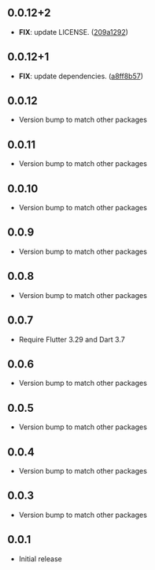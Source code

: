 ## 0.0.12+2

 - **FIX**: update LICENSE. ([209a1292](https://github.com/flyerhq/flutter_chat_ui/commit/209a129297ebe7fd202e41273c9c0ddd52b8b983))

## 0.0.12+1

 - **FIX**: update dependencies. ([a8ff8b57](https://github.com/flyerhq/flutter_chat_ui/commit/a8ff8b573a25146d5c78b1014c9caa3126d1de40))

## 0.0.12

- Version bump to match other packages

## 0.0.11

- Version bump to match other packages

## 0.0.10

- Version bump to match other packages

## 0.0.9

- Version bump to match other packages

## 0.0.8

- Version bump to match other packages

## 0.0.7

- Require Flutter 3.29 and Dart 3.7

## 0.0.6

- Version bump to match other packages

## 0.0.5

- Version bump to match other packages

## 0.0.4

- Version bump to match other packages

## 0.0.3

- Version bump to match other packages

## 0.0.1

- Initial release
